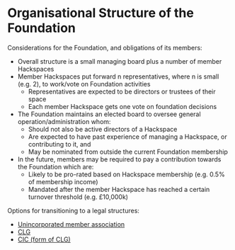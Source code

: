 # Organisational Structure of the Foundation

Considerations for the Foundation, and obligations of its members:

* Overall structure is a small managing board plus a number of member Hackspaces
* Member Hackspaces put forward n representatives, where n is small (e.g. 2), to work/vote on Foundation activities
    * Representatives are expected to be directors or trustees of their space
    * Each member Hackspace gets one vote on foundation decisions
* The Foundation maintains an elected board to oversee general operation/administration whom:
    * Should not also be active directors of a Hackspace
    * Are expected to have past experience of managing a Hackspace, or contributing to it, and
    * May be nominated from outside the current Foundation membership
* In the future, members may be required to pay a contribution towards the Foundation which are:
    * Likely to be pro-rated based on Hackspace membership (e.g. 0.5% of membership income)
    * Mandated after the member Hackspace has reached a certain turnover threshold (e.g. £10,000k)

Options for transitioning to a legal structures:

* [Unincorporated member association](https://www.gov.uk/business-legal-structures/unincorporated-association)
* [CLG](https://www.gov.uk/business-legal-structures/limited-company)
* [CIC (form of CLG)](https://www.gov.uk/government/organisations/office-of-the-regulator-of-community-interest-companies)






